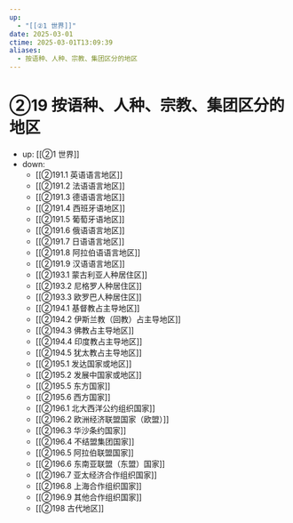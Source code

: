 ```yaml
---
up:
  - "[[②1 世界]]"
date: 2025-03-01
ctime: 2025-03-01T13:09:39
aliases:
  - 按语种、人种、宗教、集团区分的地区
---
```


# ②19 按语种、人种、宗教、集团区分的地区

- up: [[②1 世界]]
- down:	
	- [[②191.1 英语语言地区]]
	- [[②191.2 法语语言地区]]
	- [[②191.3 德语语言地区]]
	- [[②191.4 西班牙语地区]]
	- [[②191.5 葡萄牙语地区]]
	- [[②191.6 俄语语言地区]]
	- [[②191.7 日语语言地区]]
	- [[②191.8 阿拉伯语语言地区]]
	- [[②191.9 汉语语言地区]]
	- [[②193.1 蒙古利亚人种居住区]]
	- [[②193.2 尼格罗人种居住区]]
	- [[②193.3 欧罗巴人种居住区]]
	- [[②194.1 基督教占主导地区]]
	- [[②194.2 伊斯兰教（回教）占主导地区]]
	- [[②194.3 佛教占主导地区]]
	- [[②194.4 印度教占主导地区]]
	- [[②194.5 犹太教占主导地区]]
	- [[②195.1 发达国家或地区]]
	- [[②195.2 发展中国家或地区]]
	- [[②195.5 东方国家]]
	- [[②195.6 西方国家]]
	- [[②196.1 北大西洋公约组织国家]]
	- [[②196.2 欧洲经济联盟国家（欧盟）]]
	- [[②196.3 华沙条约国家]]
	- [[②196.4 不结盟集团国家]]
	- [[②196.5 阿拉伯联盟国家]]
	- [[②196.6 东南亚联盟（东盟）国家]]
	- [[②196.7 亚太经济合作组织国家]]
	- [[②196.8 上海合作组织国家]]
	- [[②196.9 其他合作组织国家]]
	- [[②198 古代地区]]
	
